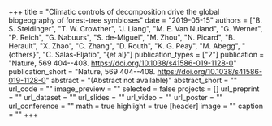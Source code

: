 +++
title = "Climatic controls of decomposition drive the global biogeography of forest-tree symbioses"
date = "2019-05-15"
authors = ["B. S. Steidinger", "T. W. Crowther", "J. Liang", "M. E. Van Nuland", "G. Werner", "P. Reich", "G. Nabuurs", "S. de-Miguel", "M. Zhou", "N. Picard", "B. Herault", "X. Zhao", "C. Zhang", "D. Routh", "K. G. Peay", "M. Abegg", "{others}", "C. Salas-Eljatib", "{et al}"]
publication_types = ["2"]
publication = "Nature, 569 404--408. https://doi.org/10.1038/s41586-019-1128-0"
publication_short = "Nature, 569 404--408. https://doi.org/10.1038/s41586-019-1128-0"
abstract = "(Abstract not available)"
abstract_short = ""
url_code = ""
image_preview = ""
selected = false
projects = []
url_preprint = ""
url_dataset = ""
url_slides = ""
url_video = ""
url_poster = ""
url_conference = ""
math = true
highlight = true
[header]
image = ""
caption = ""
+++

